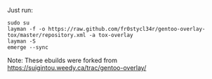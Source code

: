 Just run:
    
    sudo su
    layman -f -o https://raw.github.com/fr0stycl34r/gentoo-overlay-tox/master/repository.xml -a tox-overlay
    layman -S
    emerge --sync

Note: These ebuilds were forked from https://suigintou.weedy.ca/trac/gentoo-overlay/
